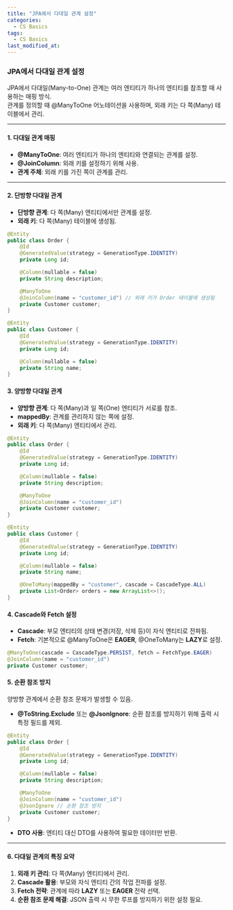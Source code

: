 ```yaml
---
title: "JPA에서 다대일 관계 설정"
categories:
  - CS Basics
tags:
  - CS Basics
last_modified_at: 
---
```


### JPA에서 다대일 관계 설정

JPA에서 다대일(Many-to-One) 관계는 여러 엔티티가 하나의 엔티티를 참조할 때 사용하는 매핑 방식.  
관계를 정의할 때 @ManyToOne 어노테이션을 사용하며, 외래 키는 다 쪽(Many) 테이블에서 관리.

---

#### 1. 다대일 관계 매핑

- **@ManyToOne**: 여러 엔티티가 하나의 엔티티와 연결되는 관계를 설정.
- **@JoinColumn**: 외래 키를 설정하기 위해 사용.
- **관계 주체**: 외래 키를 가진 쪽이 관계를 관리.

---

#### 2. 단방향 다대일 관계

- **단방향 관계**: 다 쪽(Many) 엔티티에서만 관계를 설정.
- **외래 키**: 다 쪽(Many) 테이블에 생성됨.

```java
@Entity
public class Order {
    @Id
    @GeneratedValue(strategy = GenerationType.IDENTITY)
    private Long id;

    @Column(nullable = false)
    private String description;

    @ManyToOne
    @JoinColumn(name = "customer_id") // 외래 키가 Order 테이블에 생성됨
    private Customer customer;
}

@Entity
public class Customer {
    @Id
    @GeneratedValue(strategy = GenerationType.IDENTITY)
    private Long id;

    @Column(nullable = false)
    private String name;
}
```

#### 3. 양방향 다대일 관계

- **양방향 관계**: 다 쪽(Many)과 일 쪽(One) 엔티티가 서로를 참조.
- **mappedBy**: 관계를 관리하지 않는 쪽에 설정.
- **외래 키**: 다 쪽(Many) 엔티티에서 관리.

```java
@Entity
public class Order {
    @Id
    @GeneratedValue(strategy = GenerationType.IDENTITY)
    private Long id;

    @Column(nullable = false)
    private String description;

    @ManyToOne
    @JoinColumn(name = "customer_id")
    private Customer customer;
}

@Entity
public class Customer {
    @Id
    @GeneratedValue(strategy = GenerationType.IDENTITY)
    private Long id;

    @Column(nullable = false)
    private String name;

    @OneToMany(mappedBy = "customer", cascade = CascadeType.ALL)
    private List<Order> orders = new ArrayList<>();
}
```

#### 4. Cascade와 Fetch 설정

- **Cascade**: 부모 엔티티의 상태 변경(저장, 삭제 등)이 자식 엔티티로 전파됨.
- **Fetch**: 기본적으로 @ManyToOne은 **EAGER**, @OneToMany는 **LAZY**로 설정.

```java
@ManyToOne(cascade = CascadeType.PERSIST, fetch = FetchType.EAGER)
@JoinColumn(name = "customer_id")
private Customer customer;
```

#### 5. 순환 참조 방지

양방향 관계에서 순환 참조 문제가 발생할 수 있음.

- **@ToString.Exclude** 또는 **@JsonIgnore**: 순환 참조를 방지하기 위해 출력 시 특정 필드를 제외.

```java
@Entity
public class Order {
    @Id
    @GeneratedValue(strategy = GenerationType.IDENTITY)
    private Long id;

    @Column(nullable = false)
    private String description;

    @ManyToOne
    @JoinColumn(name = "customer_id")
    @JsonIgnore // 순환 참조 방지
    private Customer customer;
}
```
- **DTO 사용**: 엔티티 대신 DTO를 사용하여 필요한 데이터만 반환.

---

#### 6. 다대일 관계의 특징 요약

1. **외래 키 관리**: 다 쪽(Many) 엔티티에서 관리.
2. **Cascade 활용**: 부모와 자식 엔티티 간의 작업 전파를 설정.
3. **Fetch 전략**: 관계에 따라 **LAZY** 또는 **EAGER** 전략 선택.
4. **순환 참조 문제 해결**: JSON 출력 시 무한 루프를 방지하기 위한 설정 필요.
